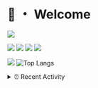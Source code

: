 # 👋 ・ Welcome
![](https://komarev.com/ghpvc/?username=Lorenzo0111)

![](https://img.shields.io/badge/Java-ED8B00?style=for-the-badge&logo=java&logoColor=white)
![](https://img.shields.io/badge/JavaScript-323330?style=for-the-badge&logo=javascript&logoColor=F7DF1E)
![](https://img.shields.io/badge/Node.js-339933?style=for-the-badge&logo=nodedotjs&logoColor=white)
![](https://img.shields.io/badge/React-20232A?style=for-the-badge&logo=react&logoColor=61DAFB)

[![](https://github-readme-stats.vercel.app/api?username=Lorenzo0111&show_icons=true&count_private=true)](https://github.com/Lorenzo0111)
![Top Langs](https://github-readme-stats.vercel.app/api/top-langs/?username=Lorenzo0111&layout=compact)

<details>
<summary>⏰ Recent Activity</summary>

<!--RECENT_ACTIVITY:start-->
1. ![prMerged] **Pull request merged:** [Lorenzo0111/RocketPlaceholders#36](https://github.com/Lorenzo0111/RocketPlaceholders/pull/36)
2. ![prMerged] **Pull request merged:** [Lorenzo0111/ElectionsPlus#38](https://github.com/Lorenzo0111/ElectionsPlus/pull/38)
3. ![prMerged] **Pull request merged:** [ZombieStriker/QualityArmoryVehicles2#27](https://github.com/ZombieStriker/QualityArmoryVehicles2/pull/27)
4. ![comment] **Commented:** [ZombieStriker/QualityArmoryVehicles2#24](https://github.com/ZombieStriker/QualityArmoryVehicles2/issues/24#issuecomment-926694790)
5. ![issueOpened] **Issue opened:** [ZombieStriker/QualityArmory#155](https://github.com/ZombieStriker/QualityArmory/issues/155)
6. ![issueOpened] **Issue opened:** [ZombieStriker/QualityArmory#154](https://github.com/ZombieStriker/QualityArmory/issues/154)
7. ![comment] **Commented:** [sgtcaze/NametagEdit#644](https://github.com/sgtcaze/NametagEdit/issues/644#issuecomment-925819019)
8. ![comment] **Commented:** [ZombieStriker/QualityArmory#153](https://github.com/ZombieStriker/QualityArmory/issues/153#issuecomment-922936199)
9. ![release] Released [v1.6.1](https://github.com/Lorenzo0111/MultiLang/releases/tag/1.6.1) in [Lorenzo0111/MultiLang](https://github.com/Lorenzo0111/MultiLang)
10. ![comment] **Commented:** [PaperMC/Paper#6609](https://github.com/PaperMC/Paper/issues/6609#issuecomment-922265391)
<!--RECENT_ACTIVITY:end-->


<!--RECENT_ACTIVITY:last_update-->
Last Updated: Saturday, September 25th, 2021, 12:36:09 AM
<!--RECENT_ACTIVITY:last_update_end-->
</details>

[issueOpened]: https://cdn.jsdelivr.net/gh/Readme-Workflows/Readme-Icons@main/icons/octicons/IssueOpenedOld.svg
[issueClosed]: https://cdn.jsdelivr.net/gh/Readme-Workflows/Readme-Icons@main/icons/octicons/IssueClosedOld.svg

[prOpened]: https://cdn.jsdelivr.net/gh/Readme-Workflows/Readme-Icons@main/icons/octicons/PullRequestOpened.svg
[prClosed]: https://cdn.jsdelivr.net/gh/Readme-Workflows/Readme-Icons@main/icons/octicons/PullRequestClosed.svg
[prMerged]: https://cdn.jsdelivr.net/gh/Readme-Workflows/Readme-Icons@main/icons/octicons/PullRequestMerged.svg

[comment]: https://cdn.jsdelivr.net/gh/Readme-Workflows/Readme-Icons@main/icons/octicons/Comment.svg

[changesRequested]: https://cdn.jsdelivr.net/gh/Readme-Workflows/Readme-Icons@main/icons/octicons/RequestedChanges.svg
[approved]: https://cdn.jsdelivr.net/gh/Readme-Workflows/Readme-Icons@main/icons/octicons/ApprovedChanges.svg

[repoCreated]: https://cdn.jsdelivr.net/gh/Readme-Workflows/Readme-Icons@main/icons/octicons/Repository.svg
[release]: https://cdn.jsdelivr.net/gh/Readme-Workflows/Readme-Icons@main/icons/octicons/Release.svg
[star]: https://cdn.jsdelivr.net/gh/Readme-Workflows/Readme-Icons@main/icons/octicons/StarredRepository.svg
[wiki]: https://cdn.jsdelivr.net/gh/Readme-Workflows/Readme-Icons@main/icons/octicons/Wiki.svg
[fork]: https://cdn.jsdelivr.net/gh/Readme-Workflows/Readme-Icons@main/icons/octicons/ForkedRepository.svg
[people]: https://cdn.jsdelivr.net/gh/Readme-Workflows/Readme-Icons@main/icons/octicons/People.svg
